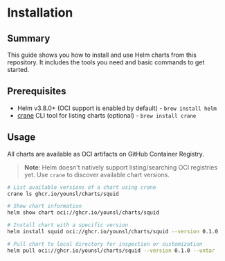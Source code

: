 # Installation 

## Summary

This guide shows you how to install and use Helm charts from this repository. It includes the tools you need and basic commands to get started.

## Prerequisites

- Helm v3.8.0+ (OCI support is enabled by default) - `brew install helm`
- [crane](https://github.com/google/go-containerregistry/tree/main/cmd/crane) CLI tool for listing charts (optional) - `brew install crane`

## Usage

All charts are available as OCI artifacts on GitHub Container Registry.

> **Note**: Helm doesn't natively support listing/searching OCI registries yet. Use `crane` to discover available chart versions.

```bash
# List available versions of a chart using crane
crane ls ghcr.io/younsl/charts/squid

# Show chart information
helm show chart oci://ghcr.io/younsl/charts/squid

# Install chart with a specific version
helm install squid oci://ghcr.io/younsl/charts/squid --version 0.1.0

# Pull chart to local directory for inspection or customization
helm pull oci://ghcr.io/younsl/charts/squid --version 0.1.0 --untar
```
